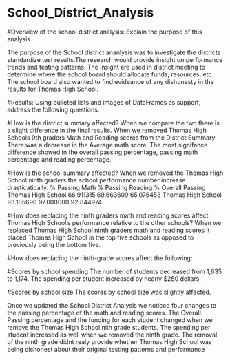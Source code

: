 # School_District_Analysis


#Overview of the school district analysis: Explain the purpose of this analysis.

The purpose of the School district ananlysis was to investigate the districts standardize test results.The research would provide insight on performance trends and testing patterns. The insight are used in district meeting to determine where the school board should allocate funds, resources, etc.  The school board also wanted to find evideance of any dishonesty in the results for Thomas High School.


#Results: Using bulleted lists and images of DataFrames as support, address the following questions.

#How is the district summary affected?
When we compare the two there is a slight difference in the final results. When we removed  Thomas High Schools  9th graders Math and Reading scores from the District Summary There was a decrease in the Average math score. The most signifance difference showed in the overall passing percentage, passing math percentage and reading percentage.  

#How is the school summary affected?
When we removed the Thomas High School ninth graders the school performance number increase drasticatically. 
                  % Passing Math   % Passing Reading     % Overall Passing      
Thomas High School	 	66.911315 	    69.663609             65.076453
Thomas High School		93.185690	      97.000000	            92.844974

#How does replacing the ninth graders math and reading scores affect Thomas High School’s performance relative to the other schools? 
When we replaced Thomas High School ninth graders math and reading scores it placed Thomas High School in the top five schools as opposed to previously being the bottom five.

#How does replacing the ninth-grade scores affect the following:

#Scores by school spending
The number of students decreased from 1,635 to 1,174. The spending per student increased by nearly $250 dollars. 

#Scores by school size
The scores by school size was slightly affected.


Once we updated the School District Analysis we noticed four changes to the passing percentage of the math and reading scores. The Overall Passing percentage and the funding for each student changed when we remove the Thomas High School nith grade students. The spending per student increased as well when we removed the ninth grade. The removal of the ninth grade didnt realy provide whether Thomas High School was being dishonest about their original testing patterns and performance
